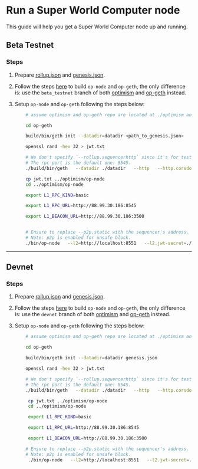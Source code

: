 # Run a Super World Computer node

This guide will help you get a Super World Computer node up and running.

## Beta Testnet


### Steps

1. Prepare [rollup.json](https://github.com/ethstorage/pm/blob/main/L2/assets/beta_testnet_rollup.json) and [genesis.json](https://github.com/ethstorage/pm/blob/main/L2/assets/beta_testnet_genesis.json).


2. Follow the steps [here](https://docs.optimism.io/builders/chain-operators/tutorials/create-l2-rollup) to build `op-node` and `op-geth`, the only difference is: use the `beta_testnet` branch of both [optimism](https://github.com/ethstorage/optimism/tree/devnet) and [op-geth](https://github.com/ethstorage/op-geth/tree/devnet) instead.

3. Setup `op-node` and `op-geth` following the steps below:

    ```bash
        # assume optimism and op-geth repo are located at ./optimism and ./op-geth

        cd op-geth

        build/bin/geth init --datadir=datadir <path_to_genesis.json>

        openssl rand -hex 32 > jwt.txt

        # We don't specify `--rollup.sequencerhttp` since it's for testing blob archiver only.
        # The rpc port is the default one: 8545.
        ./build/bin/geth   --datadir ./datadir   --http   --http.corsdomain="*"   --http.vhosts="*"   --http.addr=0.0.0.0   --http.api=web3,debug,eth,txpool,net,engine   --ws   --ws.addr=0.0.0.0   --ws.port=8546   --ws.origins="*"   --ws.api=debug,eth,txpool,net,engine   --syncmode=full   --gcmode=archive   --nodiscover   --maxpeers=0   --networkid=42069   --authrpc.vhosts="*"   --authrpc.addr=0.0.0.0   --authrpc.port=8551   --authrpc.jwtsecret=./jwt.txt   --rollup.disabletxpoolgossip=true --enablel2blob

        cp jwt.txt ../optimism/op-node 
        cd ../optimism/op-node

        export L1_RPC_KIND=basic

        export L1_RPC_URL=http://88.99.30.186:8545

        export L1_BEACON_URL=http://88.99.30.186:3500


        # Ensure to replace --p2p.static with the sequencer's address.
        # Note: p2p is enabled for unsafe block.
        ./bin/op-node   --l2=http://localhost:8551   --l2.jwt-secret=./jwt.txt   --verifier.l1-confs=4   --rollup.config=<path_to_rollup.json>   --rpc.addr=0.0.0.0   --rpc.port=8547   --p2p.static=/ip4/5.9.87.214/tcp/9003/p2p/16Uiu2HAm2w9ZsnP58zzGpPXGuCH8j6w9ecwA3uwXhkXxJniJEbUX  --p2p.listen.ip=0.0.0.0 --p2p.listen.tcp=9003 --p2p.listen.udp=9003  --p2p.no-discovery --p2p.sync.onlyreqtostatic --rpc.enable-admin   --l1=$L1_RPC_URL   --l1.rpckind=$L1_RPC_KIND --l1.beacon=$L1_BEACON_URL --l1.beacon-archiver=http://65.108.236.27:9645

    ```

---

## Devnet


### Steps

1. Prepare [rollup.json](https://github.com/ethstorage/pm/blob/main/L2/assets/devnet_rollup.json) and [genesis.json](https://github.com/ethstorage/pm/blob/main/L2/assets/devnet_genesis.json).

2. Follow the steps [here](https://docs.optimism.io/builders/chain-operators/tutorials/create-l2-rollup) to build `op-node` and `op-geth`, the only difference is: use the `devnet` branch of both [optimism](https://github.com/ethstorage/optimism/tree/devnet) and [op-geth](https://github.com/ethstorage/op-geth/tree/devnet) instead.

3. Setup `op-node` and `op-geth` following the steps below:

    ```bash
        # assume optimism and op-geth repo are located at ./optimism and ./op-geth

        cd op-geth

        build/bin/geth init --datadir=datadir genesis.json

        openssl rand -hex 32 > jwt.txt

        # We don't specify `--rollup.sequencerhttp` since it's for testing blob archiver only.
        # The rpc port is the default one: 8545.
        ./build/bin/geth   --datadir ./datadir   --http   --http.corsdomain="*"   --http.vhosts="*"   --http.addr=0.0.0.0   --http.api=web3,debug,eth,txpool,net,engine   --ws   --ws.addr=0.0.0.0   --ws.port=8546   --ws.origins="*"   --ws.api=debug,eth,txpool,net,engine   --syncmode=full   --gcmode=archive   --nodiscover   --maxpeers=0   --networkid=42069   --authrpc.vhosts="*"   --authrpc.addr=0.0.0.0   --authrpc.port=8551   --authrpc.jwtsecret=./jwt.txt   --rollup.disabletxpoolgossip=true --enablel2blob

         cp jwt.txt ../optimism/op-node 
         cd ../optimism/op-node

         export L1_RPC_KIND=basic

         export L1_RPC_URL=http://88.99.30.186:8545

         export L1_BEACON_URL=http://88.99.30.186:3500

        # Ensure to replace --p2p.static with the sequencer's address.
        # Note: p2p is enabled for unsafe block.
         ./bin/op-node   --l2=http://localhost:8551   --l2.jwt-secret=./jwt.txt   --verifier.l1-confs=4   --rollup.config=./rollup.json   --rpc.addr=0.0.0.0   --rpc.port=8547   --p2p.static=/ip4/65.109.20.29/tcp/9003/p2p/16Uiu2HAmP3KorAMS1DC5SdDEcNGwhMFKuoyvZzBSWXdqysZgrxQ7 --p2p.listen.ip=0.0.0.0 --p2p.listen.tcp=9003 --p2p.listen.udp=9003  --p2p.no-discovery --p2p.sync.onlyreqtostatic --rpc.enable-admin   --l1=$L1_RPC_URL   --l1.rpckind=$L1_RPC_KIND --l1.beacon=$L1_BEACON_URL --l1.beacon-archiver=http://65.108.236.27:9645

    ```
 
 

    